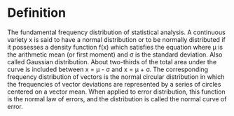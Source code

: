 # Definition

The fundamental frequency distribution of statistical analysis. A
continuous variety x is said to have a normal distribution or to be
normally distributed if it possesses a density function f(x) which
satisfies the equation where μ is the arithmetic mean (or first moment)
and σ is the standard deviation. Also called Gaussian distribution.
About two-thirds of the total area under the curve is included between x
= μ - σ and x = μ + σ. The corresponding frequency distribution of
vectors is the normal circular distribution in which the frequencies of
vector deviations are represented by a series of circles centered on a
vector mean. When applied to error distribution, this function is the
normal law of errors, and the distribution is called the normal curve of
error.
